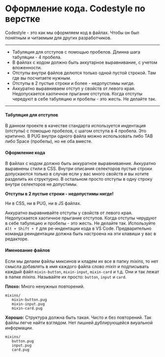 # Оформление кода. Codestyle по верстке

Codestyle - это как мы оформляем код в файлах. Чтобы он был понятным и читаемым для других разработчиков.

---

-   Табуляция для отступов с помощью пробелов. Длинна шага табуляции - 4 пробела.
-   В файлах с кодом должно быть аккутарное выравнивание, с учетом вложенности.
-   Отступы внутри файлов делются только одной пустой строкой. Там где вы посчитаете нужным.
-   Отступы в 2 пустые строки и более - недопустимы нигде.
-   Аккуратно выравниваем отступ у свойств от левого края. Недопускается хаотичное прыгание отступов. Когда отступы чередуют в себе табуляцию и пробелы - это жесть. Не делайте так.

---

#### Табуляция для отступов

В данном проекте в качестве стандарта используется индентация (отступы) с помощью пробелов, с шагом отступа в 4 пробела. Это критично. В PUG внутри одного файла можно использовать либо TAB либо Space (пробелы), но не оба вместе.

#### Оформление кода

В файлах с кодом должно быть аккуратное выравниваение. Аккуратно выравнены стили в CSS. Внутри описания селекторов пустые строки допускаются только в случае если у вас много свойств и вы хотите разделить их структурно. В остальном просто отступы в одну строку внутри селекторов не допустимы.

**Отступы в 2 пустые строки - недопустимы нигде!**

Ни в CSS, ни в PUG, ни в JS файлах.

Аккуратно выравнивайте отступы у свойств от левого края. Недопускается хаотичное прыгание отступов. Когда отступы черудуют в себе табуляцию и пробелы - это жесть. Не делайте так. Используйте `Alt + Shift + F` для ре-индентации кода в VS Code. Предварительно команда реиндентации должна быть настроена на эти клавиши у вас в редакторе.

#### Именование файлов

Если мы делаем файлы миксинов и кладем их все в папку _mixins_, то нет смысла добавлять в имя каждого файла слово _mixin_ и подписывать каждый файл `mixin-button`, `mixin-input`, `mixin-card` и т.д. Они и так лежат в папке _mixins_. Называйте их просто: `button`, `input` и `card`.

**Плохо:**
Много ненужных повторений.

```
mixins/
   mixin-button.pug
   mixin-input.pug
   mixin-card.pug
```

**Хорошо:**
Структура должна быть такая. Чисто и без повторений.
Так файлы легче найти взглядом. Нет лишней дублирующейся виуальной информации.

```
mixins/
   button.pug
   input.pug
   card.pug
```
